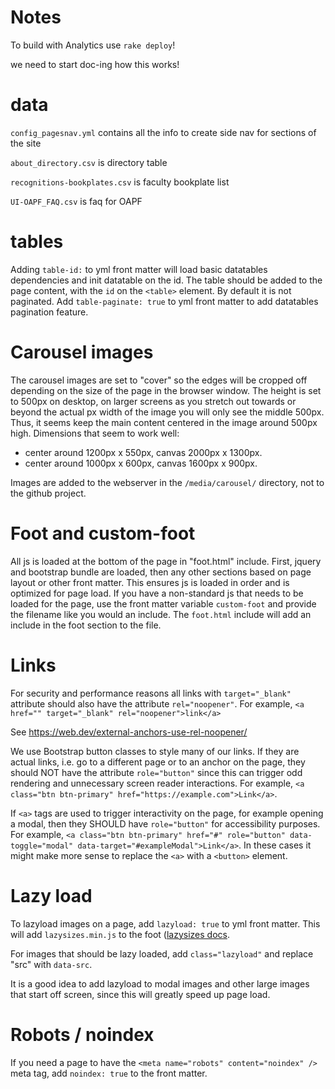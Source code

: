 # Notes

To build with Analytics use `rake deploy`!

we need to start doc-ing how this works!

# data

`config_pagesnav.yml` contains all the info to create side nav for sections of the site

`about_directory.csv` is directory table

`recognitions-bookplates.csv` is faculty bookplate list

`UI-OAPF_FAQ.csv` is faq for OAPF

# tables

Adding `table-id:` to yml front matter will load basic datatables dependencies and init datatable on the id. 
The table should be added to the page content, with the `id` on the `<table>` element.
By default it is not paginated. 
Add `table-paginate: true` to yml front matter to add datatables pagination feature.

# Carousel images

The carousel images are set to "cover" so the edges will be cropped off depending on the size of the page in the browser window. 
The height is set to 500px on desktop, on larger screens as you stretch out towards or beyond the actual px width of the image you will only see the middle 500px. 
Thus, it seems keep the main content centered in the image around 500px high.
Dimensions that seem to work well:

- center around 1200px x 550px, canvas 2000px x 1300px.
- center around 1000px x 600px, canvas 1600px x 900px.

Images are added to the webserver in the `/media/carousel/` directory, not to the github project.

# Foot and custom-foot

All js is loaded at the bottom of the page in "foot.html" include.
First, jquery and bootstrap bundle are loaded, then any other sections based on page layout or other front matter.
This ensures js is loaded in order and is optimized for page load.
If you have a non-standard js that needs to be loaded for the page, use the front matter variable `custom-foot` and provide the filename like you would an include.
The `foot.html` include will add an include in the foot section to the file.

# Links

For security and performance reasons all links with `target="_blank"` attribute should also have the attribute `rel="noopener"`.
For example, `<a href="" target="_blank" rel="noopener">link</a>`

See https://web.dev/external-anchors-use-rel-noopener/

We use Bootstrap button classes to style many of our links. 
If they are actual links, i.e. go to a different page or to an anchor on the page, they should NOT have the attribute `role="button"` since this can trigger odd rendering and unnecessary screen reader interactions. 
For example, `<a class="btn btn-primary" href="https://example.com">Link</a>`.

If `<a>` tags are used to trigger interactivity on the page, for example opening a modal, then they SHOULD have `role="button"` for accessibility purposes. 
For example, `<a class="btn btn-primary" href="#" role="button" data-toggle="modal" data-target="#exampleModal">Link</a>`.
In these cases it might make more sense to replace the `<a>` with a `<button>` element.

# Lazy load

To lazyload images on a page, add `lazyload: true` to yml front matter. 
This will add `lazysizes.min.js` to the foot ([lazysizes docs](https://github.com/aFarkas/lazysizes). 

For images that should be lazy loaded, add `class="lazyload"` and replace "src" with `data-src`.

It is a good idea to add lazyload to modal images and other large images that start off screen, since this will greatly speed up page load.

# Robots / noindex

If you need a page to have the `<meta name="robots" content="noindex" />` meta tag, add `noindex: true` to the front matter.
